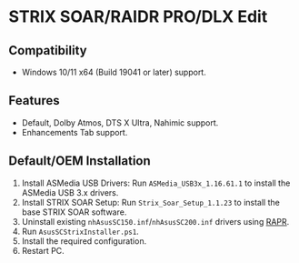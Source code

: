 # STRIX SOAR/RAIDR PRO/DLX Edit
## Compatibility
- Windows 10/11 x64 (Build 19041 or later) support.
## Features
- Default, Dolby Atmos, DTS X Ultra, Nahimic support.
- Enhancements Tab support.
## Default/OEM Installation
1. Install ASMedia USB Drivers: Run `ASMedia_USB3x_1.16.61.1` to install the ASMedia USB 3.x drivers.
2. Install STRIX SOAR Setup: Run `Strix_Soar_Setup_1.1.23` to install the base STRIX SOAR software.
3. Uninstall existing `nhAsusSC150.inf`/`nhAsusSC200.inf` drivers using [RAPR][DriverStoreExplorer].
4. Run `AsusSCStrixInstaller.ps1`.
5. Install the required configuration.
6. Restart PC.

[DriverStoreExplorer]: https://github.com/lostindark/DriverStoreExplorer

